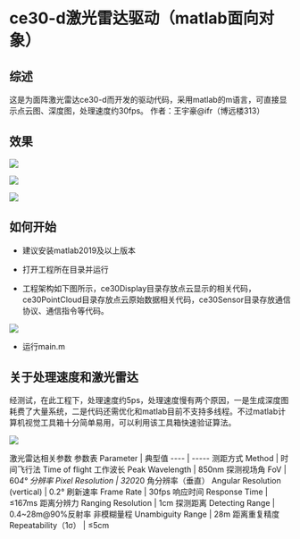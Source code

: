 # ce30-d激光雷达驱动（matlab面向对象）

## 综述
这是为面阵激光雷达ce30-d而开发的驱动代码，采用matlab的m语言，可直接显示点云图、深度图，处理速度约30fps。
作者：王宇豪@ifr（博远楼313）

## 效果

![](https://github.com/wyhlaowang/lidar_ce30_driver_matlab/tree/master/oopProject/doc/Snipaste_2019-12-20_14-55-55.png)

![](https://github.com/wyhlaowang/lidar_ce30_driver_matlab/tree/master/oopProject/doc/Snipaste_2019-12-20_14-56-35.png)

![](https://github.com/wyhlaowang/lidar_ce30_driver_matlab/tree/master/oopProject/doc/Snipaste_2019-12-20_14-57-36.png)

## 如何开始

- 建议安装matlab2019及以上版本

- 打开工程所在目录并运行

- 工程架构如下图所示，ce30Display目录存放点云显示的相关代码，ce30PointCloud目录存放点云原始数据相关代码，ce30Sensor目录存放通信协议、通信指令等代码。

![](https://github.com/wyhlaowang/lidar_ce30_driver_matlab/tree/master/oopProject/doc/Snipaste_2019-12-20_15-52-55.png)

- 运行main.m
## 关于处理速度和激光雷达

经测试，在此工程下，处理速度约5ps，处理速度慢有两个原因，一是生成深度图耗费了大量系统，二是代码还需优化和matlab目前不支持多线程。不过matlab计算机视觉工具箱十分简单易用，可以利用该工具箱快速验证算法。

![](https://github.com/wyhlaowang/lidar_ce30_driver_matlab/tree/master/oopProject/doc/Snipaste_2019-12-20_14-58-09.png)

激光雷达相关参数
 参数表 Parameter | 典型值
 ---- | -----
 测距方式 Method | 时间飞行法 Time of flight
 工作波长 Peak Wavelength | 850nm
 探测视场角 FoV | 60*4°
 分辨率 Pixel Resolution | 320*20
 角分辨率（垂直） Angular Resolution (vertical) | 0.2°
 刷新速率 Frame Rate | 30fps
 响应时间 Response Time | ≤167ms
 距离分辨力 Ranging Resolution | 1cm
 探测距离 Detecting Range | 0.4~28m@90%反射率
 非模糊量程 Unambiguity Range | 28m
 距离重复精度 Repeatability（1σ） |  ≤5cm

